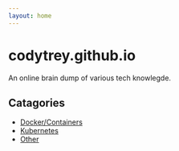 ```yaml
---
layout: home
---
```

# codytrey.github.io

An online brain dump of various tech knowlegde.

## Catagories

* [Docker/Containers](./docker)
* [Kubernetes](./kubernetes)
* [Other](./other)
